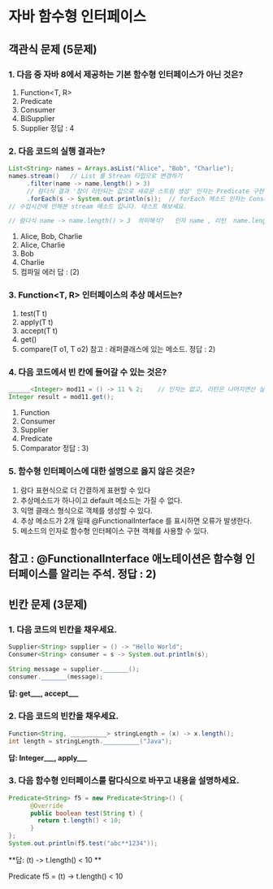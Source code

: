 # 자바 함수형 인터페이스 

## 객관식 문제 (5문제)

### 1. 다음 중 자바 8에서 제공하는 기본 함수형 인터페이스가 아닌 것은?
1) Function<T, R>
2) Predicate<T>
3) Consumer<T>
4) BiSupplier<T>
5) Supplier<T>
정답 : 4

### 2. 다음 코드의 실행 결과는?
```java
List<String> names = Arrays.asList("Alice", "Bob", "Charlie");
names.stream()   // List 를 Stream 타입으로 변경하기
     .filter(name -> name.length() > 3)     
     // 람다식 결과 '참이 리턴되는 값으로 새로운 스트림 생성' 인자는 Predicate 구현 객체
     .forEach(s -> System.out.println(s));  // forEach 메소드 인자는 Consumer 구현 객체.
// 수업시간에 안해본 stream 메소드 입니다. 테스트 해보세요.     

// 람다식 name -> name.length() > 3  의미해석?   인자 name , 리턴  name.length() > 3 결과
```
1) Alice, Bob, Charlie
2) Alice, Charlie
3) Bob
4) Charlie
5) 컴파일 에러
답 : (2)

### 3. Function<T, R> 인터페이스의 추상 메서드는?
1) test(T t)
2) apply(T t)
3) accept(T t)
4) get()
5) compare(T o1, T o2)    참고 : 래퍼클래스에 있는 메소드.
정답 : 2)

### 4. 다음 코드에서 빈 칸에 들어갈 수 있는 것은?
```java
______<Integer> mod11 = () -> 11 % 2;    // 인자는 없고, 리턴은 나머지연산 실행 결과
Integer result = mod11.get();
```
1) Function
2) Consumer
3) Supplier
4) Predicate
5) Comparator
정답 : 3) 

### 5. 함수형 인터페이스에 대한 설명으로 옳지 않은 것은?
1) 람다 표현식으로 더 간결하게 표현할 수 있다
2) 추상메소드가 하나이고 default 메소드는 가질 수 없다.
3) 익명 클래스 형식으로 객체를 생성할 수 있다.
4) 추상 메소드가 2개 일때 @FunctionalInterface 를 표시하면 오류가 발생한다.
5) 메소드의 인자로 함수형 인터페이스 구현 객체를 사용할 수 있다.

참고 : @FunctionalInterface 애노테이션은 함수형 인터페이스를 알리는 주석.
정답 : 2)
---

## 빈칸 문제 (3문제)

### 1. 다음 코드의 빈칸을 채우세요.
```java
Supplier<String> supplier = () -> "Hello World";       
Consumer<String> consumer = s -> System.out.println(s);

String message = supplier._______();
consumer._______(message);
```
**답: __get_____, __accept_____**

### 2. 다음 코드의 빈칸을 채우세요.
```java
Function<String, __________> stringLength = (x) -> x.length();
int length = stringLength.__________("Java");
```
**답: __Integer_____, __apply_____**

### 3. 다음 함수형 인터페이스를 람다식으로 바꾸고 내용을 설명하세요.

```java
Predicate<String> f5 = new Predicate<String>() {
      @Override
      public boolean test(String t) {
        return t.length() < 10;
      }
};
System.out.println(f5.test("abc**1234"));
```

**답:  (t) -> t.length() < 10 **

Predicate<String> f5 = (t) -> t.length() < 10